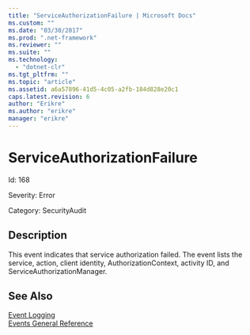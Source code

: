 ```yaml
---
title: "ServiceAuthorizationFailure | Microsoft Docs"
ms.custom: ""
ms.date: "03/30/2017"
ms.prod: ".net-framework"
ms.reviewer: ""
ms.suite: ""
ms.technology: 
  - "dotnet-clr"
ms.tgt_pltfrm: ""
ms.topic: "article"
ms.assetid: a6a57896-41d5-4c05-a2fb-184d828e20c1
caps.latest.revision: 6
author: "Erikre"
ms.author: "erikre"
manager: "erikre"
---
```

# ServiceAuthorizationFailure
Id: 168  
  
 Severity: Error  
  
 Category: SecurityAudit  
  
## Description  
 This event indicates that service authorization failed. The event lists the service, action, client identity, AuthorizationContext, activity ID, and ServiceAuthorizationManager.  
  
## See Also  
 [Event Logging](../../../../../docs/framework/wcf/diagnostics/event-logging/index.md)   
 [Events General Reference](../../../../../docs/framework/wcf/diagnostics/event-logging/events-general-reference.md)